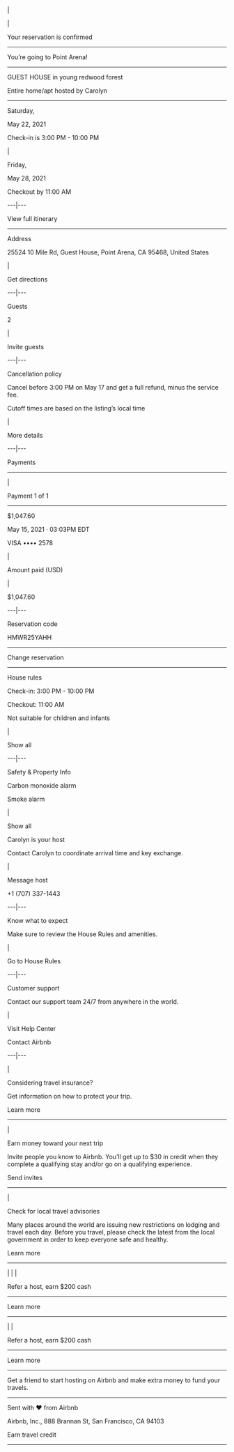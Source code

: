 | 

| 

Your reservation is confirmed  
  
---  
  
You’re going to Point Arena!  
  
---  
  
GUEST HOUSE in young redwood forest

Entire home/apt hosted by Carolyn  
  
---  
  
Saturday,

May 22, 2021

Check-in is 3:00 PM - 10:00 PM

| 

Friday,

May 28, 2021

Checkout by 11:00 AM  
  
---|---  
  
View full itinerary  
  
---  
  
Address

25524 10 Mile Rd, Guest House, Point Arena, CA 95468, United States

| 

Get directions  
  
---|---  
  
Guests

2

| 

Invite guests  
  
---|---  
  
Cancellation policy

Cancel before 3:00 PM on May 17 and get a full refund, minus the service fee.

Cutoff times are based on the listing’s local time

| 

More details  
  
---|---  
  
Payments  
  
---  
  
| 

Payment 1 of 1  
  
---  
  
$1,047.60  
  
May 15, 2021 · 03:03PM EDT  
  
VISA •••• 2578  
  
| 

Amount paid (USD)

| 

$1,047.60  
  
---|---  
  
Reservation code

HMWR25YAHH  
  
---  
  
Change reservation  
  
---  
  
House rules

Check-in: 3:00 PM - 10:00 PM

Checkout: 11:00 AM

Not suitable for children and infants

| 

Show all  
  
---|---  
  
Safety & Property Info

Carbon monoxide alarm

Smoke alarm

| 

Show all  
  
Carolyn is your host

Contact Carolyn to coordinate arrival time and key exchange.

| 

Message host

+1 (707) 337-1443  
  
---|---  
  
Know what to expect

Make sure to review the House Rules and amenities.

| 

Go to House Rules  
  
---|---  
  
Customer support

Contact our support team 24/7 from anywhere in the world.

| 

Visit Help Center

Contact Airbnb  
  
---|---  
  
| 

Considering travel insurance?

Get information on how to protect your trip.

Learn more  
  
---  
  
| 

Earn money toward your next trip

Invite people you know to Airbnb. You’ll get up to $30 in credit when they complete a qualifying stay and/or go on a qualifying experience.

Send invites  
  
---  
  
| 

Check for local travel advisories

Many places around the world are issuing new restrictions on lodging and travel each day. Before you travel, please check the latest from the local government in order to keep everyone safe and healthy.

Learn more  
  
---  
  
| | | 

Refer a host, earn $200 cash  
  
---  
  
Learn more  
  
---  
| | 

Refer a host, earn $200 cash  
  
---  
  
Learn more  
  
---  
  
Get a friend to start hosting on Airbnb and make extra money to fund your travels.  
  
---  
  
Sent with ♥ from Airbnb

Airbnb, Inc., 888 Brannan St, San Francisco, CA 94103

Earn travel credit  
  
---
